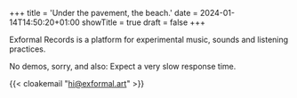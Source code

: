 +++
title = 'Under the pavement, the beach.'
date = 2024-01-14T14:50:20+01:00
showTitle = true
draft = false
+++

Exformal Records is a platform for experimental music, sounds and listening practices.

No demos, sorry, and also: Expect a very slow response time.

{{< cloakemail "hi@exformal.art" >}} 
